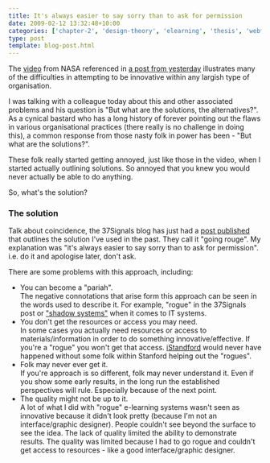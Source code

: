 ```yaml
---
title: It's always easier to say sorry than to ask for permission
date: 2009-02-12 13:32:48+10:00
categories: ['chapter-2', 'design-theory', 'elearning', 'thesis', 'webfuse']
type: post
template: blog-post.html
---
```

The [video](http://www.youtube.com/watch?v=_424YskAfew) from NASA referenced in [a post from yesterday](/blog2/2009/02/11/barriers-to-innovation-in-organisations-teleological-processes-organisational-structures-and-stepwise-refinement/) illustrates many of the difficulties in attempting to be innovative within any largish type of organisation.

I was talking with a colleague today about this and other associated problems and his question is "But what are the solutions, the alternatives?". As a cynical bastard who has a long history of forever pointing out the flaws in various organisational practices (there really is no challenge in doing this), a common response from those nasty folk in power has been - "But what are the solutions?".

These folk really started getting annoyed, just like those in the video, when I started actually outlining solutions. So annoyed that you knew you would never actually be able to do anything.

So, what's the solution?

### The solution

Talk about coincidence, the 37Signals blog has just had a [post published](http://www.37signals.com/svn/posts/1572-going-rogue-inside-a-big-company-a-la-best-buy) that outlines the solution I've used in the past. They call it "going rouge". My explanation was "it's always easier to say sorry than to ask for permission". i.e. do it and apologise later, don't ask.

There are some problems with this approach, including:

- You can become a "pariah".  
    The negative connotations that arise form this approach can be seen in the words used to describe it. For example, "rogue" in the 37Signals post or ["shadow systems"](http://emergentresearchers.wordpress.com/2009/01/29/shadow-systems-not-the-demons-is-and-it-folk-make-them-out-to-be/) when it comes to IT systems.
- You don't get the resources or access you may need.  
    In some cases you actually need resources or access to materials/information in order to do something innovative/effective. If you're a "rogue" you won't get that access. [iStandford](http://www.time.com/time/business/article/0,8599,1869169,00.html) would never have happened without some folk within Stanford helping out the "rogues".
- Folk may never ever get it.  
    If you're approach is so different, folk may never understand it. Even if you show some early results, in the long run the established perspectives will rule. Especially because of the next point.
- The quality might not be up to it.  
    A lot of what I did with "rogue" e-learning systems wasn't seen as innovative because it didn't look pretty (because I'm not an interface/graphic designer). People couldn't see beyond the surface to see the idea. The lack of quality limited the ability to demonstrate results. The quality was limited because I had to go rogue and couldn't get access to resources - like a good interface/graphic designer.